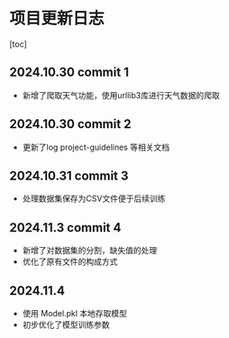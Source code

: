# 项目更新日志
[toc]
## 2024.10.30 commit 1
* 新增了爬取天气功能，使用urllib3库进行天气数据的爬取
## 2024.10.30 commit 2
* 更新了log project-guidelines 等相关文档
## 2024.10.31 commit 3
* 处理数据集保存为CSV文件便于后续训练
## 2024.11.3 commit 4
* 新增了对数据集的分割，缺失值的处理
* 优化了原有文件的构成方式
## 2024.11.4
* 使用 Model.pkl 本地存取模型
* 初步优化了模型训练参数